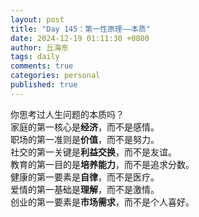 ```yaml
---
layout: post
title: "Day 145：第一性原理——本质"
date: 2024-12-19 01:11:30 +0800
author: 丘海东 
tags: daily
comments: true
categories: personal
published: true
---
```

你思考过人生问题的本质吗？  
家庭的第一核心是**经济**，而不是感情。  
职场的第一准则是**价值**，而不是努力。  
社交的第一关键是**利益交换**，而不是友谊。  
教育的第一目的是**培养能力**，而不是追求分数。  
健康的第一要素是**自律**，而不是医疗。  
爱情的第一基础是**理解**，而不是激情。  
创业的第一要素是**市场需求**，而不是个人喜好。
